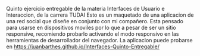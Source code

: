 Quinto ejercicio entregable de la materia Interfaces de Usuario e Interaccion, de la carrera TUDAI
Esto es un maquetado de una aplicacion de una red social que diseñe en conjunto con mi compañero.
Esta pensado para usarse en dispositivos moviles por lo que a pesar de ser un sitio responsive, 
recomiendo probarlo activando el modo responsivo en las herramientas de desarrollador del navegador.
La aplicacion puede probarse en https://juanbarthes.github.io/Interfaces-Quinto-Entregable/

